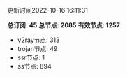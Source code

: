更新时间2022-10-16 16:11:31

**总订阅: 45**
**总节点: 2085**
**有效节点: 1257**
- v2ray节点: 313
- trojan节点: 49
- ssr节点: 1
- ss节点: 894
